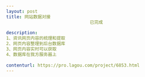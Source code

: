 ```yaml
---                
layout: post       
title: 网站数据对接
                                已完成
           
description: 
1、资讯网页内容的梳理和提取
2、网页内容整理到后台数据库
3、网页内容实时可以获取
4、数据库在我方服务器上
     
contenturl: https://pro.lagou.com/project/6853.html      
---                 
```

